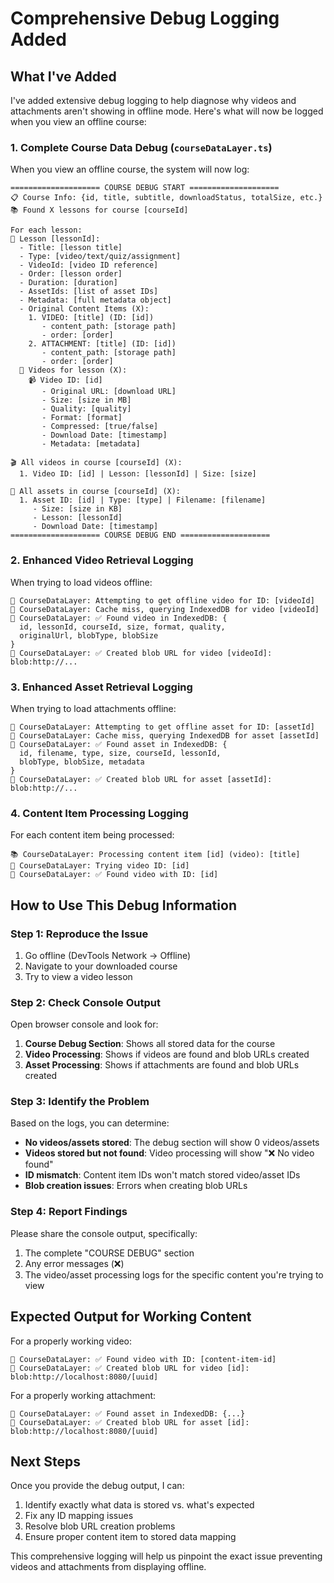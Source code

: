# Comprehensive Debug Logging Added

## What I've Added

I've added extensive debug logging to help diagnose why videos and attachments aren't showing in offline mode. Here's what will now be logged when you view an offline course:

### 1. **Complete Course Data Debug** (`courseDataLayer.ts`)
When you view an offline course, the system will now log:

```
==================== COURSE DEBUG START ====================
📋 Course Info: {id, title, subtitle, downloadStatus, totalSize, etc.}
📚 Found X lessons for course [courseId]

For each lesson:
📖 Lesson [lessonId]:
  - Title: [lesson title]
  - Type: [video/text/quiz/assignment]
  - VideoId: [video ID reference]
  - Order: [lesson order]
  - Duration: [duration]
  - AssetIds: [list of asset IDs]
  - Metadata: [full metadata object]
  - Original Content Items (X):
    1. VIDEO: [title] (ID: [id])
       - content_path: [storage path]
       - order: [order]
    2. ATTACHMENT: [title] (ID: [id])
       - content_path: [storage path]
       - order: [order]
  🎥 Videos for lesson (X):
    📹 Video ID: [id]
       - Original URL: [download URL]
       - Size: [size in MB]
       - Quality: [quality]
       - Format: [format]
       - Compressed: [true/false]
       - Download Date: [timestamp]
       - Metadata: [metadata]

🎬 All videos in course [courseId] (X):
  1. Video ID: [id] | Lesson: [lessonId] | Size: [size]

📎 All assets in course [courseId] (X):
  1. Asset ID: [id] | Type: [type] | Filename: [filename]
     - Size: [size in KB]
     - Lesson: [lessonId]
     - Download Date: [timestamp]
==================== COURSE DEBUG END ====================
```

### 2. **Enhanced Video Retrieval Logging**
When trying to load videos offline:

```
🎥 CourseDataLayer: Attempting to get offline video for ID: [videoId]
🎥 CourseDataLayer: Cache miss, querying IndexedDB for video [videoId]
🎥 CourseDataLayer: ✅ Found video in IndexedDB: {
  id, lessonId, courseId, size, format, quality, 
  originalUrl, blobType, blobSize
}
🎥 CourseDataLayer: ✅ Created blob URL for video [videoId]: blob:http://...
```

### 3. **Enhanced Asset Retrieval Logging**
When trying to load attachments offline:

```
📎 CourseDataLayer: Attempting to get offline asset for ID: [assetId]
📎 CourseDataLayer: Cache miss, querying IndexedDB for asset [assetId]
📎 CourseDataLayer: ✅ Found asset in IndexedDB: {
  id, filename, type, size, courseId, lessonId,
  blobType, blobSize, metadata
}
📎 CourseDataLayer: ✅ Created blob URL for asset [assetId]: blob:http://...
```

### 4. **Content Item Processing Logging**
For each content item being processed:

```
📚 CourseDataLayer: Processing content item [id] (video): [title]
🎥 CourseDataLayer: Trying video ID: [id]
🎥 CourseDataLayer: ✅ Found video with ID: [id]
```

## How to Use This Debug Information

### Step 1: Reproduce the Issue
1. Go offline (DevTools Network → Offline)
2. Navigate to your downloaded course
3. Try to view a video lesson

### Step 2: Check Console Output
Open browser console and look for:

1. **Course Debug Section**: Shows all stored data for the course
2. **Video Processing**: Shows if videos are found and blob URLs created
3. **Asset Processing**: Shows if attachments are found and blob URLs created

### Step 3: Identify the Problem
Based on the logs, you can determine:

- **No videos/assets stored**: The debug section will show 0 videos/assets
- **Videos stored but not found**: Video processing will show "❌ No video found"
- **ID mismatch**: Content item IDs won't match stored video/asset IDs
- **Blob creation issues**: Errors when creating blob URLs

### Step 4: Report Findings
Please share the console output, specifically:
1. The complete "COURSE DEBUG" section
2. Any error messages (❌)
3. The video/asset processing logs for the specific content you're trying to view

## Expected Output for Working Content

For a properly working video:
```
🎥 CourseDataLayer: ✅ Found video with ID: [content-item-id]
🎥 CourseDataLayer: ✅ Created blob URL for video [id]: blob:http://localhost:8080/[uuid]
```

For a properly working attachment:
```
📎 CourseDataLayer: ✅ Found asset in IndexedDB: {...}
📎 CourseDataLayer: ✅ Created blob URL for asset [id]: blob:http://localhost:8080/[uuid]
```

## Next Steps

Once you provide the debug output, I can:
1. Identify exactly what data is stored vs. what's expected
2. Fix any ID mapping issues
3. Resolve blob URL creation problems
4. Ensure proper content item to stored data mapping

This comprehensive logging will help us pinpoint the exact issue preventing videos and attachments from displaying offline.
